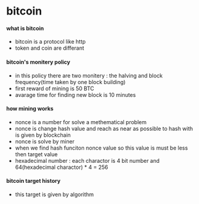 # bitcoin

#### what is bitcoin
- bitcoin is a protocol like http
- token and coin are differant

#### bitcoin's monitery policy
- in this policy there are two monitery : the halving and block frequency(time taken by one block building)
- first reward of mining is 50 BTC
- avarage time for finding new block is 10 minutes

#### how mining works
- nonce is a number for solve a methematical problem
- nonce is change hash value and reach as near as possible to hash with is given by blockchain
- nonce is solve by miner
- when we find hash funciton nonce value so this value is must be less then target value
- hexadecimal number : each charactor is 4 bit number and 64(hexadecimal charactor) * 4 = 256

#### bitcoin target history
- this target is given by algorithm